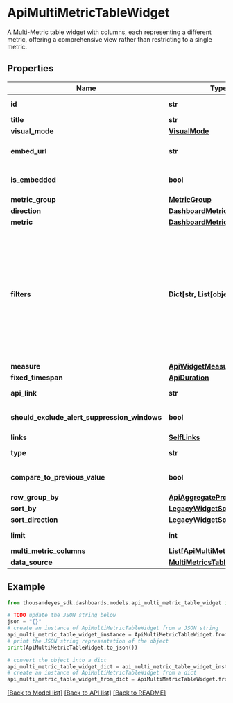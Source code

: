 # ApiMultiMetricTableWidget

A Multi-Metric table widget with columns, each representing a different metric, offering a comprehensive view rather than restricting to a single metric.

## Properties

Name | Type | Description | Notes
------------ | ------------- | ------------- | -------------
**id** | **str** | Identifier of the widget. | [optional] [readonly] 
**title** | **str** | Title of the widget | [optional] 
**visual_mode** | [**VisualMode**](VisualMode.md) |  | [optional] 
**embed_url** | **str** | When &#x60;isEmbedded&#x60; is set to &#x60;true&#x60;, an &#x60;embedUrl&#x60; is provided. | [optional] [readonly] 
**is_embedded** | **bool** | Set to &#x60;true&#x60; if widget is marked as embedded; otherwise, set to &#x60;false&#x60;. | [optional] 
**metric_group** | [**MetricGroup**](MetricGroup.md) |  | [optional] 
**direction** | [**DashboardMetricDirection**](DashboardMetricDirection.md) |  | [optional] 
**metric** | [**DashboardMetric**](DashboardMetric.md) |  | [optional] 
**filters** | **Dict[str, List[object]]** | (Optional) Specifies the filters applied to the widget. When present, the &#x60;filters&#x60; property displays. Each filter object has two properties: &#x60;filterProperty&#x60; and &#x60;filterValue&#x60;. The &#x60;filterProperty&#x60; can be values like &#x60;AGENT&#x60;, &#x60;ENDPOINT_MACHINE_ID&#x60;, &#x60;TEST&#x60;, &#x60;MONITOR&#x60;, etc.  The &#x60;filterValue&#x60; represents an identifier array of the selected property. | [optional] 
**measure** | [**ApiWidgetMeasure**](ApiWidgetMeasure.md) |  | [optional] 
**fixed_timespan** | [**ApiDuration**](ApiDuration.md) |  | [optional] 
**api_link** | **str** |  | [optional] [readonly] 
**should_exclude_alert_suppression_windows** | **bool** | Excludes alert suppression window data if set to &#x60;true&#x60;. | [optional] 
**links** | [**SelfLinks**](SelfLinks.md) |  | [optional] 
**type** | **str** | Multi Metric Table widget type. | 
**compare_to_previous_value** | **bool** | Enables comparison of the current metric value with the previous value. | [optional] 
**row_group_by** | [**ApiAggregateProperty**](ApiAggregateProperty.md) |  | [optional] 
**sort_by** | [**LegacyWidgetSortProperty**](LegacyWidgetSortProperty.md) |  | [optional] 
**sort_direction** | [**LegacyWidgetSortDirection**](LegacyWidgetSortDirection.md) |  | [optional] 
**limit** | **int** | Limit configured in the widget. | [optional] 
**multi_metric_columns** | [**List[ApiMultiMetricColumn]**](ApiMultiMetricColumn.md) |  | [optional] 
**data_source** | [**MultiMetricsTableDatasource**](MultiMetricsTableDatasource.md) |  | [optional] 

## Example

```python
from thousandeyes_sdk.dashboards.models.api_multi_metric_table_widget import ApiMultiMetricTableWidget

# TODO update the JSON string below
json = "{}"
# create an instance of ApiMultiMetricTableWidget from a JSON string
api_multi_metric_table_widget_instance = ApiMultiMetricTableWidget.from_json(json)
# print the JSON string representation of the object
print(ApiMultiMetricTableWidget.to_json())

# convert the object into a dict
api_multi_metric_table_widget_dict = api_multi_metric_table_widget_instance.to_dict()
# create an instance of ApiMultiMetricTableWidget from a dict
api_multi_metric_table_widget_from_dict = ApiMultiMetricTableWidget.from_dict(api_multi_metric_table_widget_dict)
```
[[Back to Model list]](../README.md#documentation-for-models) [[Back to API list]](../README.md#documentation-for-api-endpoints) [[Back to README]](../README.md)


